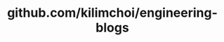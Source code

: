 ---
layout: post
title: github.com/kilimchoi/engineering-blogs
categories: link
tags: [انگلیسی, گیت‌هاب, برنامه‌نویسی]
---